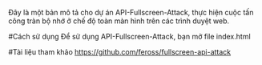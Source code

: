 Đây là một bản mô tả cho dự án API-Fullscreen-Attack, thực hiện cuộc tấn công tràn bộ nhớ ở chế độ toàn màn hình trên các trình duyệt web. 

#Cách sử dụng
Để sử dụng API-Fullscreen-Attack, bạn mở file index.html

#Tài liệu tham khảo
https://github.com/feross/fullscreen-api-attack
